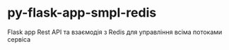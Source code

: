# py-flask-app-smpl-redis
Flask app Rest API та взаємодія з Redis для управління всіма потоками сервіса
